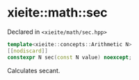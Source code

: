 # xieite::math::sec
Declared in `<xieite/math/sec.hpp>`
```cpp
template<xieite::concepts::Arithmetic N>
[[nodiscard]]
constexpr N sec(const N value) noexcept;
```
Calculates secant.
